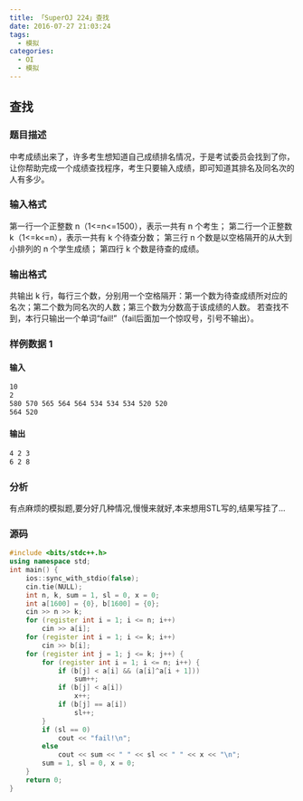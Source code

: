 ```yaml
---
title: 「SuperOJ 224」查找
date: 2016-07-27 21:03:24
tags:
  - 模拟
categories: 
  - OI
  - 模拟
---
```

## 查找
### 题目描述
中考成绩出来了，许多考生想知道自己成绩排名情况，于是考试委员会找到了你，让你帮助完成一个成绩查找程序，考生只要输入成绩，即可知道其排名及同名次的人有多少。
### 输入格式
第一行一个正整数 n（1<=n<=1500），表示一共有 n 个考生；
第二行一个正整数 k（1<=k<=n），表示一共有 k 个待查分数；
第三行 n 个数是以空格隔开的从大到小排列的 n 个学生成绩；
第四行 k 个数是待查的成绩。
### 输出格式
共输出 k 行，每行三个数，分别用一个空格隔开：第一个数为待查成绩所对应的名次；第二个数为同名次的人数；第三个数为分数高于该成绩的人数。
若查找不到，本行只输出一个单词“fail!”（fail后面加一个惊叹号，引号不输出）。
<!-- more -->
### 样例数据 1
#### 输入
``` bash
10
2
580 570 565 564 564 534 534 534 520 520
564 520
```
#### 输出
``` bash
4 2 3
6 2 8
```
### 分析
有点麻烦的模拟题,要分好几种情况,慢慢来就好,本来想用STL写的,结果写挂了...
### 源码
``` cpp
#include <bits/stdc++.h>
using namespace std;
int main() {
    ios::sync_with_stdio(false);
    cin.tie(NULL);
    int n, k, sum = 1, sl = 0, x = 0;
    int a[1600] = {0}, b[1600] = {0};
    cin >> n >> k;
    for (register int i = 1; i <= n; i++)
        cin >> a[i];
    for (register int i = 1; i <= k; i++)
        cin >> b[i];
    for (register int j = 1; j <= k; j++) {
        for (register int i = 1; i <= n; i++) {
            if (b[j] < a[i] && (a[i]^a[i + 1]))
                sum++;
            if (b[j] < a[i])
                x++;
            if (b[j] == a[i])
                sl++;
        }
        if (sl == 0)
            cout << "fail!\n";
        else
            cout << sum << " " << sl << " " << x << "\n";
        sum = 1, sl = 0, x = 0;
    }
    return 0;
}
```
